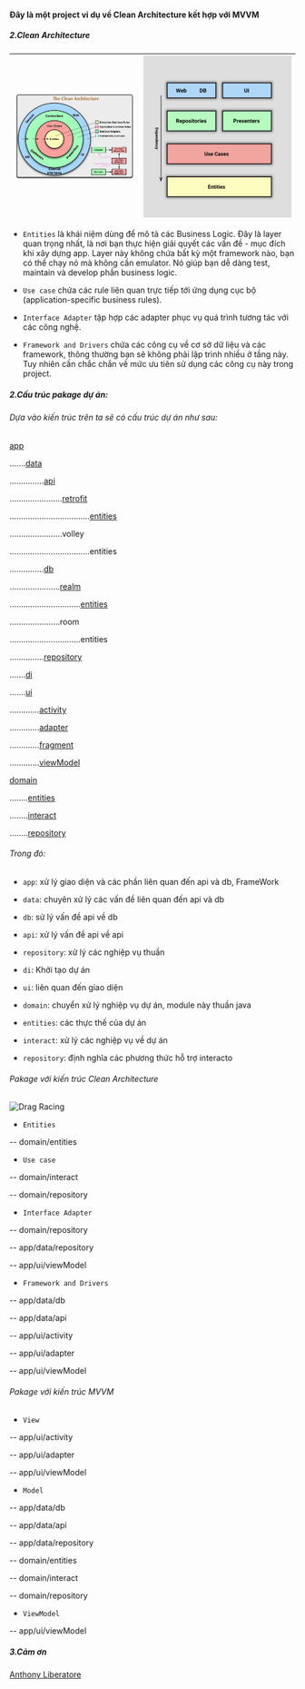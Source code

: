 #### Đây là một project vi dụ về Clean Architecture kết hợp với MVVM


##### 2.Clean Architecture

 ![Drag Racing](https://github.com/hoanganhtuan95ptit/MVVM-CleanArchitectureExample/blob/master/image/cleanArchitecture.jpeg) |  ![Drag Racing](https://github.com/hoanganhtuan95ptit/MVVM-CleanArchitectureExample/blob/master/image/cleanArchitecture2.png)  
--- | --- 


* `Entities` là khái niệm dùng để mô tả các Business Logic. Đây là layer quan trọng nhất, là nơi bạn thực hiện giải quyết các vấn đề - mục đích khi xây dựng app. Layer này không chứa bất kỳ một framework nào, bạn có thể chạy nó mà không cần emulator. Nó giúp bạn dễ dàng test, maintain và develop phần business logic.

* `Use case` chứa các rule liên quan trực tiếp tới ứng dụng cục bộ (application-specific business rules).

* `Interface Adapter` tập hợp các adapter phục vụ quá trình tương tác với các công nghệ.

* `Framework and Drivers` chứa các công cụ về cơ sở dữ liệu và các framework, thông thường bạn sẽ không phải lập trình nhiều ở tầng này. Tuy nhiên cần chắc chắn về mức ưu tiên sử dụng các công cụ này trong project.



##### 2.Cấu trúc pakage dự án:

###### Dựa vào kiến trúc trên ta sẽ có cấu trúc dự án như sau: 

[app](https://github.com/hoanganhtuan95ptit/MVVM-CleanArchitectureExample/tree/master/app/src/main/java/net/lab/myapplication)

.......[data](https://github.com/hoanganhtuan95ptit/MVVM-CleanArchitectureExample/tree/master/app/src/main/java/net/lab/myapplication/data)

...............[api](https://github.com/hoanganhtuan95ptit/MVVM-CleanArchitectureExample/tree/master/app/src/main/java/net/lab/myapplication/data/api)

.......................[retrofit](https://github.com/hoanganhtuan95ptit/MVVM-CleanArchitectureExample/tree/master/app/src/main/java/net/lab/myapplication/data/api/retrofit)

...................................[entities](https://github.com/hoanganhtuan95ptit/MVVM-CleanArchitectureExample/tree/master/app/src/main/java/net/lab/myapplication/data/api/retrofit/entities)

.......................volley

...................................entities

...............[db](https://github.com/hoanganhtuan95ptit/MVVM-CleanArchitectureExample/tree/master/app/src/main/java/net/lab/myapplication/data/db)

......................[realm](https://github.com/hoanganhtuan95ptit/MVVM-CleanArchitectureExample/tree/master/app/src/main/java/net/lab/myapplication/data/db/realm)

...............................[entities](https://github.com/hoanganhtuan95ptit/MVVM-CleanArchitectureExample/tree/master/app/src/main/java/net/lab/myapplication/data/db/realm/entities)

......................room

...............................entities

...............[repository](https://github.com/hoanganhtuan95ptit/MVVM-CleanArchitectureExample/tree/master/app/src/main/java/net/lab/myapplication/data/repository)

.......[di](https://github.com/hoanganhtuan95ptit/MVVM-CleanArchitectureExample/tree/master/app/src/main/java/net/lab/myapplication/di)

.......[ui](https://github.com/hoanganhtuan95ptit/MVVM-CleanArchitectureExample/tree/master/app/src/main/java/net/lab/myapplication/ui)

.............[activity](https://github.com/hoanganhtuan95ptit/MVVM-CleanArchitectureExample/tree/master/app/src/main/java/net/lab/myapplication/ui/activity)

.............[adapter](https://github.com/hoanganhtuan95ptit/MVVM-CleanArchitectureExample/tree/master/app/src/main/java/net/lab/myapplication/ui/adapter)

.............[fragment](https://github.com/hoanganhtuan95ptit/MVVM-CleanArchitectureExample/tree/master/app/src/main/java/net/lab/myapplication/ui/fragment)

.............[viewModel](https://github.com/hoanganhtuan95ptit/MVVM-CleanArchitectureExample/tree/master/app/src/main/java/net/lab/myapplication/ui/viewModel)

[domain](https://github.com/hoanganhtuan95ptit/MVVM-CleanArchitectureExample/tree/master/domain/src/main/java/net/lab/domain)

........[entities](https://github.com/hoanganhtuan95ptit/MVVM-CleanArchitectureExample/tree/master/domain/src/main/java/net/lab/domain/entities)

........[interact](https://github.com/hoanganhtuan95ptit/MVVM-CleanArchitectureExample/tree/master/domain/src/main/java/net/lab/domain/interact)

........[repository](https://github.com/hoanganhtuan95ptit/MVVM-CleanArchitectureExample/tree/master/domain/src/main/java/net/lab/domain/repository)


###### Trong đó:

* `app`: xử lý giao diện và các phần liên quan đến api và db, FrameWork

* `data`: chuyên xử lý các vấn đề liên quan đến api và db

* `db`: sử lý vấn đề api về db

* `api`: xử lý vấn đề api về api

* `repository`: xử lý các nghiệp vụ thuần

* `di`: Khởi tạo dự án

* `ui`: liên quan đến giao diện

* `domain`: chuyển xử lý nghiệp vụ dự án, module này thuần java

* `entities`: các thực thế của dự án

* `interact`: xử lý các nghiệp vụ về dự án

* `repository`: định nghĩa các phương thức hỗ trợ interacto


###### Pakage với kiến trúc Clean Architecture

![Drag Racing](https://github.com/hoanganhtuan95ptit/MVVM-CleanArchitectureExample/blob/master/image/cleanArchitecture3.jpeg)

* `Entities`

-- domain/entities

* `Use case`

-- domain/interact
 
-- domain/repository

* `Interface Adapter`

-- domain/repository

-- app/data/repository

-- app/ui/viewModel

* `Framework and Drivers`

-- app/data/db

-- app/data/api

-- app/ui/activity

-- app/ui/adapter

-- app/ui/viewModel


###### Pakage với kiến trúc MVVM

* `View`

-- app/ui/activity

-- app/ui/adapter

-- app/ui/viewModel

* `Model`


-- app/data/db

-- app/data/api

-- app/data/repository

-- domain/entities

-- domain/interact
 
-- domain/repository

* `ViewModel`

-- app/ui/viewModel



##### 3.Cảm ơn

[Anthony Liberatore](https://medium.com/@ajliberatore/android-clean-architecture-mvvm-4df18933fa9)


